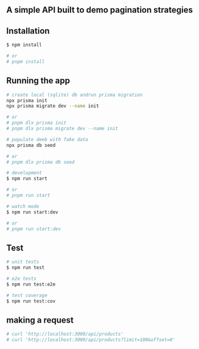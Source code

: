 ## A simple API built to demo pagination strategies

## Installation

```bash
$ npm install

# or
# pnpm install

```

## Running the app

```bash
# create local (sqlite) db andrun prisma migration
npx prisma init
npx prisma migrate dev --name init

# or
# pnpm dlx prisma init
# pnpm dlx prisma migrate dev --name init

# populate deeb with fake data
npx prisma db seed

# or
# pnpm dlx prisma db seed
```

```bash
# development
$ npm run start

# or
# pnpm run start

# watch mode
$ npm run start:dev

# or
# pnpm run start:dev
```

## Test

```bash
# unit tests
$ npm run test

# e2e tests
$ npm run test:e2e

# test coverage
$ npm run test:cov
```

## making a request

```bash
# curl 'http://localhost:3000/api/products'
# curl 'http://localhost:3000/api/products?limit=100&offset=0'
```